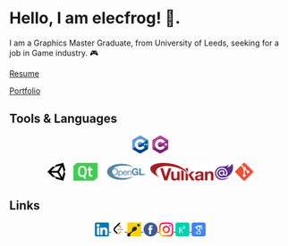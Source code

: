 # Hello, I am elecfrog! 👋.
I am a Graphics Master Graduate, from University of Leeds, seeking for a job in Game industry. 🎮

[Resume](./assets/files/Resume_ZhouFanxiang.pdf)

[Portfolio](https://elecfrog-portfolio.vercel.app)

## Tools & Languages

<p align="center">
    <code><img height="32" src="./assets/cpp.png"></code>
    <code><img height="32" src="./assets/csharp.png"></code>
</p>

<p align="center">
    <code><img height="32" src="./assets/unityengine.png"></code>
    <code><img height="32" src="./assets/qt.png"></code>
    <code><img height="32" src="./assets/opengl.png"></code>
    <code><img height="32" src="./assets/vulkan.png"></code>
    <code><img height="32" src="./assets/blazor.png"></code>
    <code><img height="32" src="./assets/git.png"></code>
</p>


<!-- [![elecfrog's github stats](https://github-readme-stats.vercel.app/api?username=elecfrog&count_private=true&include_all_commits=true&theme=radical)](https://github.com/elecfrog?tab=repositories)
[![elecfrog's top Langs](https://github-readme-stats.vercel.app/api/top-langs/?username=elecfrog&theme=tokyonight&layout=compact)](https://github.com/elecfrog?tab=repositories) -->


## Links
<p align="center">
    <a href="https://www.linkedin.com/in/fanxiang-zhou-914a12284/" target="_blank">
        <img align="center" alt="elecfrog | LinkedIn" width="25px" src="./assets/linkedin.png"/>
    </a>
    <a href="https://leetcode.com/elecfrog/" target="_blank">
        <img align="center" alt="elecfrog | Leetcode" width="25px" src="./assets/leetcode.png"/>
    </a>
    <a href="https://www.codewars.com/users/elecfrog" target="_blank">
        <img align="center" alt="elecfrog | Codewars" width="25px" src="./assets/codingame.png"/>
    </a>
    <a href="#" target="_blank">
        <img align="center" alt="elecfrog | Facebook" width="25px" src="./assets/facebook.png"/>
    </a>
    <a href="#" target="_blank">
        <img align="center" alt="elecfrog | Instagram" width="25px" src="./assets/instagram.png"/>
    </a>
    <a href="#" target="_blank">
        <img align="center" alt="elecfrog | ResearchGate" width="25px" src="./assets/researchgate.png"/>
    </a>
    <a href="#" target="_blank">
        <img align="center" alt="elecfrog | Google Scholar" width="25px" src="./assets/scholar.png"/>
    </a>
</p>


[github]: https://github.com/elecfrog/elecfrog/
[linkedin]: https://www.linkedin.com/in/fanxiang-zhou-499652291/